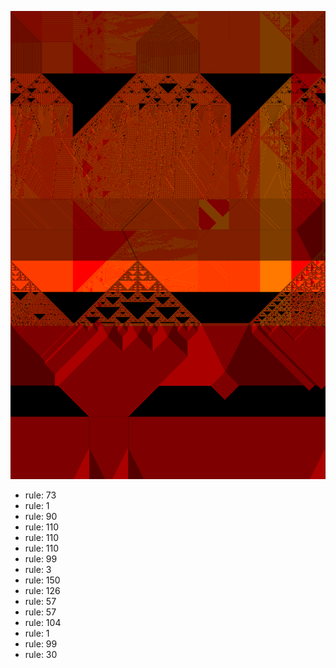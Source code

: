 ![photo](./output.png) 
 * rule: 73
* rule: 1
* rule: 90
* rule: 110
* rule: 110
* rule: 110
* rule: 99
* rule: 3
* rule: 150
* rule: 126
* rule: 57
* rule: 57
* rule: 104
* rule: 1
* rule: 99
* rule: 30
